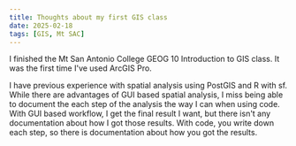 ```yaml
---
title: Thoughts about my first GIS class
date: 2025-02-18
tags: [GIS, Mt SAC]
---
```


I finished the Mt San Antonio College GEOG 10 Introduction to GIS class. It was the first time I've used ArcGIS Pro.

I have previous experience with spatial analysis using PostGIS and R with sf. While there are advantages of GUI based spatial analysis, I miss being able to document the each step of the analysis the way I can when using code. With GUI based workflow, I get the final result I want, but there isn't any documentation about how I got those results. With code, you write down each step, so there is documentation about how you got the results.
